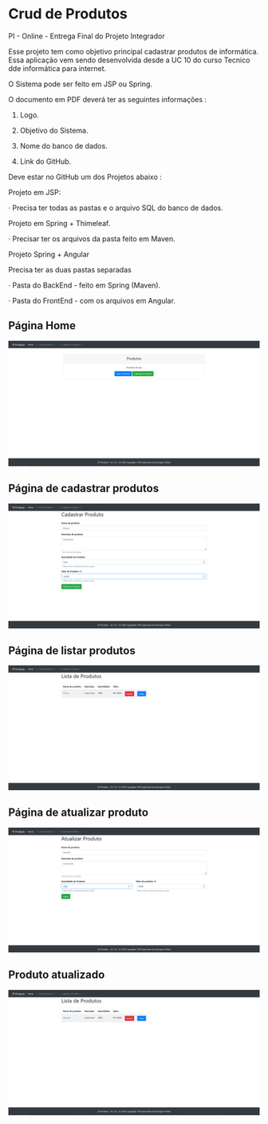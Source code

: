 # Crud de Produtos
PI - Online - Entrega Final do Projeto Integrador

Esse projeto tem como objetivo principal cadastrar produtos de informática. Essa aplicação vem sendo desenvolvida desde a UC 10 do curso Tecnico dde informática para internet.

O Sistema pode ser feito em JSP ou Spring.

O documento em PDF deverá ter as seguintes informações :

1.  Logo.

2.  Objetivo do Sistema.

3.  Nome do banco de dados.

4.  Link do GitHub.

Deve estar no GitHub um dos Projetos abaixo :

Projeto em JSP:

·    Precisa ter todas as pastas e o arquivo SQL do banco de dados.

Projeto em Spring + Thimeleaf.

·    Precisar ter os arquivos da pasta feito em Maven.

Projeto Spring + Angular

Precisa ter as duas pastas separadas

·    Pasta do BackEnd - feito em Spring (Maven).

·    Pasta do FrontEnd - com os arquivos em Angular.

## Página Home

<img src="https://raw.githubusercontent.com/LucasGaldinno/crud-produtos/main/Screenshot/index.png">

## Página de cadastrar produtos 

<img src="https://raw.githubusercontent.com/LucasGaldinno/crud-produtos/main/Screenshot/Cadastro2.png">

## Página de listar produtos

<img src="https://raw.githubusercontent.com/LucasGaldinno/crud-produtos/main/Screenshot/Lista-Produto.png">

## Página de atualizar produto 

<img src="https://raw.githubusercontent.com/LucasGaldinno/crud-produtos/main/Screenshot/Atualiza-produto.png">

## Produto atualizado 

<img src="https://raw.githubusercontent.com/LucasGaldinno/crud-produtos/main/Screenshot/lista-produtoV2.png">
